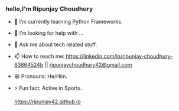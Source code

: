 ### hello,I'm Ripunjay Choudhury

- 🌱 I’m currently learning Python Frameworks.
- 🤔 I’m looking for help with ...
- 💬 Ask me about tech related stuff.
- 📫 How to reach me: https://linkedin.com/in/ripunjay-choudhury-83864524b || ripunjaychoudhury42@gmail.com
- 😄 Pronouns: He/Him.
- ⚡ Fun fact: Active in Sports.

   https://ripunjay42.github.io
